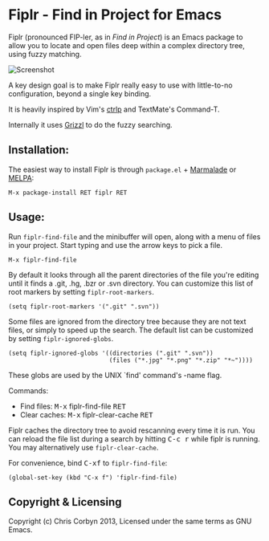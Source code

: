 # Fiplr - Find in Project for Emacs

Fiplr (pronounced FIP-ler, as in _Find in Project_) is an Emacs package to
allow you to locate and open files deep within a complex directory tree,
using fuzzy matching.

![Screenshot](http://i.imgur.com/n3EweV3.png)

A key design goal is to make Fiplr really easy to use with little-to-no
configuration, beyond a single key binding.

It is heavily inspired by Vim's [ctrlp](https://github.com/kien/ctrlp.vim) and
TextMate's Command-T.

Internally it uses [Grizzl](https://github.com/d11wtq/grizzl) to do the fuzzy
searching.

## Installation:

The easiest way to install Fiplr is through `package.el` +
[Marmalade](http://marmalade-repo.org/) or [MELPA](http://melpa.milkbox.net/):

    M-x package-install RET fiplr RET

## Usage:

Run `fiplr-find-file` and the minibuffer will open, along with a menu of files
in your project. Start typing and use the arrow keys to pick a file.

    M-x fiplr-find-file

By default it looks through all the parent directories of the file you're
editing until it finds a .git, .hg, .bzr or .svn directory. You can
customize this list of root markers by setting `fiplr-root-markers`.

    (setq fiplr-root-markers '(".git" ".svn"))

Some files are ignored from the directory tree because they are not text
files, or simply to speed up the search. The default list can be
customized by setting `fiplr-ignored-globs`.

    (setq fiplr-ignored-globs '((directories (".git" ".svn"))
                                (files ("*.jpg" "*.png" "*.zip" "*~"))))

These globs are used by the UNIX `find' command's -name flag.

Commands:

  * Find files:   <kbd>M-x</kbd> fiplr-find-file <kbd>RET</kbd>
  * Clear caches: <kbd>M-x</kbd> fiplr-clear-cache <kbd>RET</kbd>

Fiplr caches the directory tree to avoid rescanning every time it is run. You
can reload the file list during a search by hitting <kbd>C-c r</kbd> while
fiplr is running. You may alternatively use `fiplr-clear-cache`.

For convenience, bind <kbd>C-x</kbd><kbd>f</kbd> to `fiplr-find-file`:

    (global-set-key (kbd "C-x f") 'fiplr-find-file)

## Copyright & Licensing

Copyright (c) Chris Corbyn 2013, Licensed under the same terms as GNU Emacs.
